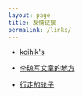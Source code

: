 ```yaml
---
layout: page
title: 友情链接
permalink: /links/
---
```


- [koihik's](http://koihik.github.io)

- [李琼写文章的地方](http://lqcode.com/)

- [行走的轮子](http://jerkybible.com/)

